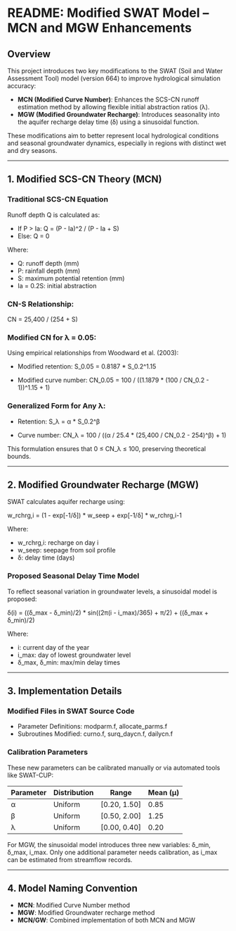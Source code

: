 
# README: Modified SWAT Model – MCN and MGW Enhancements

## Overview

This project introduces two key modifications to the SWAT (Soil and Water Assessment Tool) model (version 664) to improve hydrological simulation accuracy:

- **MCN (Modified Curve Number)**: Enhances the SCS-CN runoff estimation method by allowing flexible initial abstraction ratios (λ).
- **MGW (Modified Groundwater Recharge)**: Introduces seasonality into the aquifer recharge delay time (δ) using a sinusoidal function.

These modifications aim to better represent local hydrological conditions and seasonal groundwater dynamics, especially in regions with distinct wet and dry seasons.

---

## 1. Modified SCS-CN Theory (MCN)

### Traditional SCS-CN Equation

Runoff depth Q is calculated as:

- If P > Ia:
  Q = (P - Ia)^2 / (P - Ia + S)
- Else:
  Q = 0

Where:
- Q: runoff depth (mm)
- P: rainfall depth (mm)
- S: maximum potential retention (mm)
- Ia = 0.2S: initial abstraction

### CN-S Relationship:
CN = 25,400 / (254 + S)

### Modified CN for λ = 0.05:
Using empirical relationships from Woodward et al. (2003):

- Modified retention:
  S_0.05 = 0.8187 * S_0.2^1.15

- Modified curve number:
  CN_0.05 = 100 / ((1.1879 * (100 / CN_0.2 - 1))^1.15 + 1)

### Generalized Form for Any λ:

- Retention:
  S_λ = α * S_0.2^β

- Curve number:
  CN_λ = 100 / ((α / 25.4 * (25,400 / CN_0.2 - 254)^β) + 1)

This formulation ensures that 0 ≤ CN_λ ≤ 100, preserving theoretical bounds.

---

## 2. Modified Groundwater Recharge (MGW)

SWAT calculates aquifer recharge using:

w_rchrg,i = (1 - exp[-1/δ]) * w_seep + exp[-1/δ] * w_rchrg,i-1

Where:
- w_rchrg,i: recharge on day i
- w_seep: seepage from soil profile
- δ: delay time (days)

### Proposed Seasonal Delay Time Model

To reflect seasonal variation in groundwater levels, a sinusoidal model is proposed:

δ(i) = ((δ_max - δ_min)/2) * sin((2π(i - i_max)/365) + π/2) + ((δ_max + δ_min)/2)

Where:
- i: current day of the year
- i_max: day of lowest groundwater level
- δ_max, δ_min: max/min delay times

---

## 3. Implementation Details

### Modified Files in SWAT Source Code

- Parameter Definitions: modparm.f, allocate_parms.f
- Subroutines Modified: curno.f, surq_daycn.f, dailycn.f

### Calibration Parameters

These new parameters can be calibrated manually or via automated tools like SWAT-CUP:

| Parameter | Distribution | Range | Mean (μ) |
|-----------|--------------|-------|----------|
| α         | Uniform      | [0.20, 1.50] | 0.85 |
| β         | Uniform      | [0.50, 2.00] | 1.25 |
| λ         | Uniform      | [0.00, 0.40] | 0.20 |

For MGW, the sinusoidal model introduces three new variables: δ_min, δ_max, i_max. Only one additional parameter needs calibration, as i_max can be estimated from streamflow records.

---

## 4. Model Naming Convention

- **MCN**: Modified Curve Number method
- **MGW**: Modified Groundwater recharge method
- **MCN/GW**: Combined implementation of both MCN and MGW
